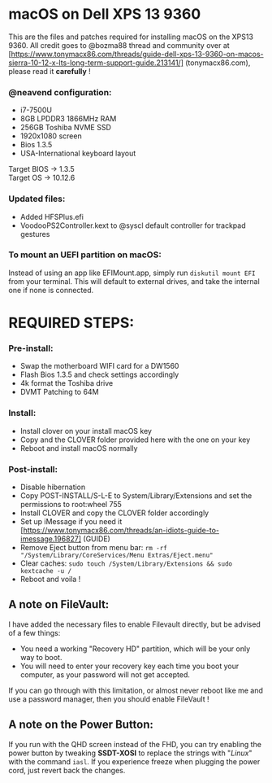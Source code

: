 # macOS on Dell XPS 13 9360
This are the files and patches required for installing macOS on the XPS13 9360.
All credit goes to @bozma88 thread and community over at [https://www.tonymacx86.com/threads/guide-dell-xps-13-9360-on-macos-sierra-10-12-x-lts-long-term-support-guide.213141/] (tonymacx86.com),
please read it __carefully__ !

### @neavend configuration:
- i7-7500U
- 8GB LPDDR3 1866MHz RAM
- 256GB Toshiba NVME SSD
- 1920x1080 screen
- Bios 1.3.5
- USA-International keyboard layout

Target BIOS -> 1.3.5 \
Target OS -> 10.12.6

### Updated files:
- Added HFSPlus.efi
- VoodooPS2Controller.kext to @syscl default controller for trackpad gestures

### To mount an UEFI partition on macOS:
Instead of using an app like EFIMount.app, simply run `diskutil mount EFI` from your terminal.
This will default to external drives, and take the internal one if none is connected.

# REQUIRED STEPS:
### Pre-install:
- Swap the motherboard WIFI card for a DW1560
- Flash Bios 1.3.5 and check settings accordingly
- 4k format the Toshiba drive
- DVMT Patching to 64M

### Install:
- Install clover on your install macOS key
- Copy and the CLOVER folder provided here with the one on your key
- Reboot and install macOS normally

### Post-install:
- Disable hibernation
- Copy POST-INSTALL/S-L-E to System/Library/Extensions and set the permissions to root:wheel 755
- Install CLOVER and copy the CLOVER folder accordingly
- Set up iMessage if you need it [https://www.tonymacx86.com/threads/an-idiots-guide-to-imessage.196827] (GUIDE)
- Remove Eject button from menu bar: `rm -rf "/System/Library/CoreServices/Menu Extras/Eject.menu"`
- Clear caches: `sudo touch /System/Library/Extensions && sudo kextcache -u /`
- Reboot and voila !

## A note on FileVault:
I have added the necessary files to enable Filevault directly, but be advised of a few things:

- You need a working "Recovery HD" partition, which will be your only way to boot.
- You will need to enter your recovery key each time you boot your computer, as your password will not get accepted.

If you can go through with this limitation, or almost never reboot like me and use a password manager, then you should enable FileVault !

## A note on the Power Button:
If you run with the QHD screen instead of the FHD, you can try enabling the power button by tweaking __SSDT-XOSI__ to replace the strings with "*Linux*" with the command `iasl`. If you experience freeze when plugging the power cord, just revert back the changes.
